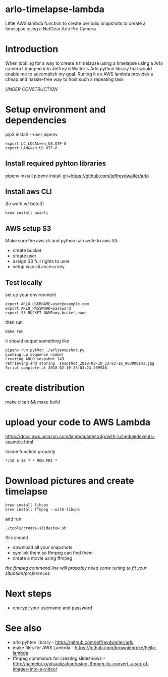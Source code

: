 # arlo-timelapse-lambda
Little AWS lambda function to create periodic snapshots to create a timelapse using a NetGear Arlo Pro Camera

# Introduction 

When looking for a way to create a timelapse using a timelapse using a Arlo camera I bumped into Jeffrey d Walter's Arlo python library that would enable me to accomplish my goal. Runing it on AWS lambda provides a cheap and hassle-free way to host such a repeating task

_UNDER CONSTRUCTION_ 

# Setup environment and dependencies


pip3 install --user pipenv

```
export LC_LOCAL=en_US.UTF-8
export LANG=en_US.UTF-8
```

## Install required pyhton libraries

pipenv install
pipenv install git+https://github.com/jeffreydwalter/arlo


## Install aws CLI
(to work w/ boto3)

```
brew install awscli 
```

## AWS setup S3

Make sure the aws cli and python can write to aws S3

 - create bucket
 - create user
 - assign S3 full rights to user
 - setup was cli access key


## Test locally

set up your environment 

```
export ARLO_USERNAME=user@example.com                                           
export ARLO_PASSWORD=password
export S3_BUCKET_NAME=my.bucket.name 
```

then run

```
make run 
```

it should output something like

```
pipenv run python ./arlosnapshot.py
Looking up sequence number
Creating ARLO snapshot 143
retrieving and storing  snapshot_2018-02-10_23-03-18_000000143.jpg
Script complete at 2018-02-10 23:03:24.209948
```


# create distribution

make clean && make build

# upload your code to AWS Lambda 

https://docs.aws.amazon.com/lambda/latest/dg/with-scheduledevents-example.html

!name function properly

```
*/10 6-18 ? * MON-FRI *
```

# Download pictures and create timelapse

```
brew install libvpx
brew install ffmpeg --with-libvpx
```
and run

```
./tools/create-slideshow.sh
```

this should

* download all your snapshots
* symlink them so ffmpeg can find them
* create a movie using ffmpeg

_the ffmpeg command line will probably need some tuning to fit your situation/preferences_

# Next steps

* encrypt your username and password 

# See also

* arlo pyhton library - https://github.com/jeffreydwalter/arlo
* make files for AWS Lambda - https://github.com/browniebroke/hello-lambda
* ffmpeg commands for creating slideshows - http://hamelot.io/visualization/using-ffmpeg-to-convert-a-set-of-images-into-a-video/

